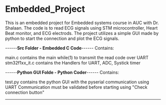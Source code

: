 # Embedded_Project

This is an embedded project for Embedded systems course in AUC with Dr. Shalaan. The code is to read ECG signals using STM microcontroller, Heart Beat monitor, and ECG electrods. The project utilizes a simple GUI made by python to start the connection and plot the ECG signals.

------**Src Folder - Embedded C Code**------
Contains:

  main.c
    contains the main while(1) to transmit the read code over UART
  stm32f1xx_it.c
    contains the Handlers for UART, ADC, Systick timer
    
------**Python GUI Folde - Python Coder**------
Contains:

  test.py
    contains the python GUI with the pyserial communication using UART
    Communication must be validated before starting using "Check connection button"

---------------------------------------------
